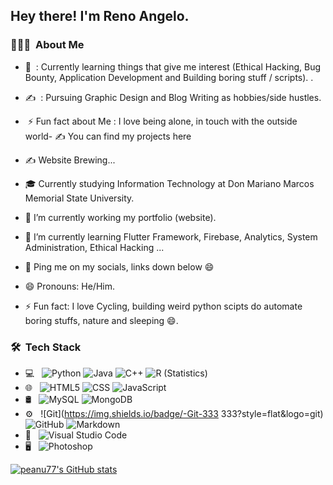 <h2> Hey there! I'm Reno Angelo.</h2>

<h3> 👨🏻‍💻 &nbsp;About Me </h3>


- 🌱 &nbsp;: Currently learning things that give me interest (Ethical Hacking, Bug Bounty, Application Development and Building boring stuff / scripts). .
- ✍️ &nbsp;: Pursuing Graphic Design and Blog Writing as hobbies/side hustles.
- &nbsp;⚡ Fun fact about Me : I love being alone, in touch with the outside world- ✍ You can find my projects here 

- ✍ Website Brewing...
- 🎓 Currently studying Information Technology at Don Mariano Marcos Memorial State University.
- 🔭 I’m currently working my portfolio (website).
- 🌱 I’m currently learning Flutter Framework, Firebase, Analytics, System Administration, Ethical Hacking ... 
- 💬 Ping me on my socials, links down below 😄 
- 😄 Pronouns: He/Him.
- ⚡ Fun fact: I love Cycling, building weird python scipts do automate boring stuffs, nature and sleeping 😄.

<h3> 🛠 &nbsp;Tech Stack</h3>

- 💻 &nbsp;
  ![Python](https://img.shields.io/badge/-Python-333333?style=flat&logo=python)
  ![Java](https://img.shields.io/badge/-Java-333333?style=flat&logo=Java&logoColor=007396)
  ![C++](https://img.shields.io/badge/-C++-333333?style=flat&logo=C%2B%2B&logoColor=00599C)
  ![R (Statistics)](https://img.shields.io/badge/-R-333333?style=flat&logo=R&logoColor=276DC3)
- 🌐 &nbsp;
  ![HTML5](https://img.shields.io/badge/-HTML5-333333?style=flat&logo=HTML5)
  ![CSS](https://img.shields.io/badge/-CSS-333333?style=flat&logo=CSS3&logoColor=1572B6)
  ![JavaScript](https://img.shields.io/badge/-JavaScript-333333?style=flat&logo=javascript)
- 🛢 &nbsp;
  ![MySQL](https://img.shields.io/badge/-MySQL-333333?style=flat&logo=mysql)
  ![MongoDB](https://img.shields.io/badge/-MongoDB-333333?style=flat&logo=mongodb)
- ⚙️ &nbsp;
  ![Git](https://img.shields.io/badge/-Git-333  333?style=flat&logo=git)
  ![GitHub](https://img.shields.io/badge/-GitHub-333333?style=flat&logo=github)
  ![Markdown](https://img.shields.io/badge/-Markdown-333333?style=flat&logo=markdown)
- 🔧 &nbsp;
  ![Visual Studio Code](https://img.shields.io/badge/-Visual%20Studio%20Code-333333?style=flat&logo=visual-studio-code&logoColor=007ACC)
- 🖥 &nbsp;
  ![Photoshop](https://img.shields.io/badge/-Photoshop-333333?style=flat&logo=adobe-photoshop)


[![peanu77's GitHub stats](https://github-readme-stats.vercel.app/api?username=peanu77)](https://github.com/peanu77/github-readme-stats)
